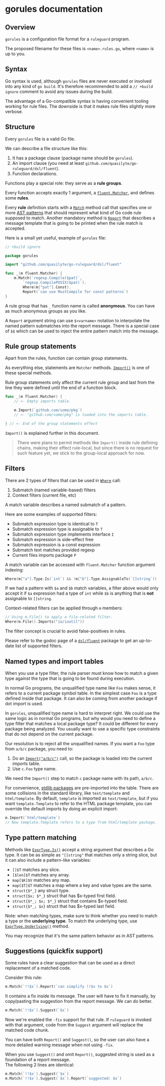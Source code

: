 # gorules documentation

## Overview

`gorules` is a configuration file format for a `ruleguard` program.

The proposed filename for these files is `<name>.rules.go`, where `<name>` is up to you.

## Syntax

Go syntax is used, although `gorules` files are never executed or involved into any kind of `go build`.
It's therefore recommended to add a `// +build ignore` comment to avoid any issues during the build.

The advantage of a Go-compatible syntax is having convenient tooling working for rule files.
The downside is that it makes rule files slightly more verbose.

## Structure

Every `gorules` file is a valid Go file.

We can describe a file structure like this:

1. It has a package clause (package name should be `gorules`).
2. An import clause (you need at least `github.com/quasilyte/go-ruleguard/dsl/fluent`).
3. Function declarations.

Functions play a special role: they serve as a **rule groups**.

Every function accepts exactly 1 argument, a [`fluent.Matcher`](https://godoc.org/github.com/quasilyte/go-ruleguard/dsl/fluent#Matcher), and defines some **rules**.

Every **rule** definition starts with a [`Match`](https://godoc.org/github.com/quasilyte/go-ruleguard/dsl/fluent#Matcher.Match) method call that specifies one or more [AST patterns](https://github.com/mvdan/gogrep) that should represent what kind of Go code rule supposed to match. Another mandatory method is [`Report`](https://godoc.org/github.com/quasilyte/go-ruleguard/dsl/fluent#Matcher.Report) that describes a message template that is going to be printed when the rule match is accepted.

Here is a small yet useful, example of `gorules` file:

```go
// +build ignore

package gorules

import "github.com/quasilyte/go-ruleguard/dsl/fluent"

func _(m fluent.Matcher) {
	m.Match(`regexp.Compile($pat)`,
		`regexp.CompilePOSIX($pat)`).
		Where(m["pat"].Const).
		Report(`can use MustCompile for const patterns`)
}
```

A rule group that has `_` function name is called **anonymous**. You can have as much anonymous groups as you like.

A `Report` argument string can use `$<varname>` notation to interpolate the named pattern submatches into the report message.
There is a special case of `$$` which can be used to inject the entire pattern match into the message.

## Rule group statements

Apart from the rules, function can contain group statements.

As everything else, statements are `Matcher` methods. [`Import()`](https://godoc.org/github.com/quasilyte/go-ruleguard/dsl/fluent#Matcher.Import) is one of these special methods.

Rule group statements only affect the current rule group and last from the line they were defined until the end of a function block.

```go
func _(m fluent.Matcher) {
	// <- Empty imports table.

	m.Import(`github.com/some/pkg`)
	// <- "github.com/some/pkg" is loaded into the imports table.

} // <- End of the group statements effect
```

`Import()` is explained further in this document.

> There were plans to permit methods like `Import()` inside rule defining chains, making their effect rule-local,
> but since there is no request for such feature yet, we stick to the group-local approach for now.

## Filters

There are 2 types of filters that can be used in [`Where`](https://godoc.org/github.com/quasilyte/go-ruleguard/dsl/fluent#Matcher.Where) call:
1. Submatch (named variable-based) filters
2. Context filters (current file, etc)

A match variable describes a named submatch of a pattern.

Here are some examples of supported filters:

* Submatch expression type is identical to `T`
* Submatch expression type is assignable to `T`
* Submatch expression type implements interface `I`
* Submatch expression is side-effect free
* Submatch expression is a const expression
* Submatch text matches provided regexp
* Current files imports package `P`

A match variable can be accessed with `fluent.Matcher` function argument indexing:

```go
Where(m["a"].Type.Is(`int`) && !m["b"].Type.AssignableTo(`[]string`))
```

If we had a pattern with `$a` and `$b` match variables, a filter above would only accept it
if `$a` expression had a type of `int` while `$b` is anything that is **not** assignable to `[]string`.

Context-related filters can be applied through `m` members:
```go
// Using m.File() to apply a file-related filter.
Where(m.File().Imports("io/ioutil"))
```

The filter concept is crucial to avoid false-positives in rules.

Please refer to the godoc page of a [`dsl/fluent`](https://godoc.org/github.com/quasilyte/go-ruleguard/dsl/fluent) package to get an up-to-date list of supported filters.

## Named types and import tables

When you use a type filter, the rule parser must know how to match a given type against the type that is going to be found during execution.

In normal Go programs, the unqualified type name like `Foo` makes sense, it refers to a current package symbol table. In the simplest case `Foo` is a type defined inside that package. It can also be coming from another package if dot import is used.

In `gorules`, unqualified type name is hard to interpret right. We could use the same logic as in normal Go programs, but why would you need to define a type filter that matches a local package type? It could be different for every package being analyzed. You usually want to use a specific type constraints that do not depend on the current package.

Our resolution is to reject all the unqualified names. If you want a `Foo` type from `a/b/c` package, you need to:

1. Do an [`Import("a/b/c")`](https://godoc.org/github.com/quasilyte/go-ruleguard/dsl/fluent#Matcher.Import) call, so the package is loaded into the current imports table.
2. Use `c.Foo` type name.

We need the `Import()` step to match `c` package name with its path, `a/b/c`.

For convenience, [stdlib packages](https://gist.github.com/quasilyte/2bbe64a0ec92c217d8e5f534d9781fcf) are pre-imported into the table. There are some collisions in the standard library, like `text/template` and `html/template`. By default, `template` is imported as `text/template`, but if you want `template.Template` to refer to the HTML package template, you can override the default imports by doing an explicit import:

```go
m.Import(`html/template`)
// Now template.Template refers to a type from html/template package.
```

## Type pattern matching

Methods like [`ExprType.Is()`](https://godoc.org/github.com/quasilyte/go-ruleguard/dsl/fluent#ExprType.Is) accept a string argument that describes a Go type. It can be as simple as `"[]string"` that matches only a string slice, but it can also include a pattern-like variables:

* `[]$T` matches any slice.
* `[$len]$T` matches any array.
* `map[$K]$V` matches any map.
* `map[$T]$T` matches a map where a key and value types are the same.
* `struct{$*_}` any struct type.
* `struct{$x; $*_}` struct that has $x-typed first field.
* `struct{$*_; $x; $*_}` struct that contains $x-typed field.
* `struct{$*_; $x}` struct that has $x-typed last field.

Note: when matching types, make sure to think whether you need to match a type or the **underlying type**.
To match the underlying type, use [`ExprType.Underlying()`](https://godoc.org/github.com/quasilyte/go-ruleguard/dsl/fluent#ExprType.Underlying) method.

You may recognize that it's the same pattern behavior as in AST patterns.

## Suggestions (quickfix support)

Some rules have a clear suggestion that can be used as a direct replacement of a matched code.

Consider this rule:

```go
m.Match(`!!$x`).Report(`can simplify !!$x to $x`)
```

It contains a fix inside its message. The user will have to fix it manually, by copy/pasting the
suggestion from the report message. We can do better.

```go
m.Match(`!!$x`).Suggest(`$x`)
```

Now we're enabled the `-fix` support for that rule. If `ruleguard` is invoked with that argument,
code from the `Suggest` argument will replace the matched code chunk.

You can have both `Report()` and `Suggest()`, so the user can also have a more detailed
warning message when not using `-fix`.

When you use `Suggest()` and omit `Report()`, suggested string is used as a foundation of a report message.  
The following 2 lines are identical:

```go
m.Match(`!!$x`).Suggest(`$x`)
m.Match(`!!$x`).Suggest(`$x`).Report(`suggested: $x`)
```

